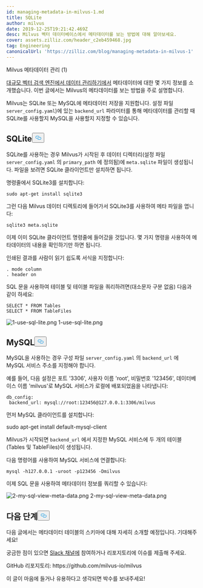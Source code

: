 ```yaml
---
id: managing-metadata-in-milvus-1.md
title: SQLite
author: milvus
date: 2019-12-25T19:21:42.469Z
desc: Milvus 벡터 데이터베이스에서 메타데이터를 보는 방법에 대해 알아보세요.
cover: assets.zilliz.com/header_c2eb459468.jpg
tag: Engineering
canonicalUrl: 'https://zilliz.com/blog/managing-metadata-in-milvus-1'
---
```

<custom-h1>Milvus 메타데이터 관리 (1)</custom-h1><p><a href="https://medium.com/@milvusio/managing-data-in-massive-scale-vector-search-engine-db2e8941ce2f">대규모 벡터 검색 엔진에서 데이터 관리하기에서</a> 메타데이터에 대한 몇 가지 정보를 소개했습니다. 이번 글에서는 Milvus의 메타데이터를 보는 방법을 주로 설명합니다.</p>
<p>Milvus는 SQLite 또는 MySQL에 메타데이터 저장을 지원합니다. 설정 파일 <code translate="no">server_config.yaml</code>)에 있는 <code translate="no">backend_url</code> 파라미터를 통해 메타데이터를 관리할 때 SQLite를 사용할지 MySQL을 사용할지 지정할 수 있습니다.</p>
<h2 id="SQLite" class="common-anchor-header">SQLite<button data-href="#SQLite" class="anchor-icon" translate="no">
      <svg translate="no"
        aria-hidden="true"
        focusable="false"
        height="20"
        version="1.1"
        viewBox="0 0 16 16"
        width="16"
      >
        <path
          fill="#0092E4"
          fill-rule="evenodd"
          d="M4 9h1v1H4c-1.5 0-3-1.69-3-3.5S2.55 3 4 3h4c1.45 0 3 1.69 3 3.5 0 1.41-.91 2.72-2 3.25V8.59c.58-.45 1-1.27 1-2.09C10 5.22 8.98 4 8 4H4c-.98 0-2 1.22-2 2.5S3 9 4 9zm9-3h-1v1h1c1 0 2 1.22 2 2.5S13.98 12 13 12H9c-.98 0-2-1.22-2-2.5 0-.83.42-1.64 1-2.09V6.25c-1.09.53-2 1.84-2 3.25C6 11.31 7.55 13 9 13h4c1.45 0 3-1.69 3-3.5S14.5 6 13 6z"
        ></path>
      </svg>
    </button></h2><p>SQLite를 사용하는 경우 Milvus가 시작된 후 데이터 디렉터리(설정 파일 <code translate="no">server_config.yaml</code> 의 <code translate="no">primary_path</code> 에 정의됨)에 <code translate="no">meta.sqlite</code> 파일이 생성됩니다. 파일을 보려면 SQLite 클라이언트만 설치하면 됩니다.</p>
<p>명령줄에서 SQLite3를 설치합니다:</p>
<pre><code translate="no">sudo apt-get install sqlite3
</code></pre>
<p>그런 다음 Milvus 데이터 디렉토리에 들어가서 SQLite3를 사용하여 메타 파일을 엽니다:</p>
<pre><code translate="no">sqlite3 meta.sqlite
</code></pre>
<p>이제 이미 SQLite 클라이언트 명령줄에 들어갔을 것입니다. 몇 가지 명령을 사용하여 메타데이터의 내용을 확인하기만 하면 됩니다.</p>
<p>인쇄된 결과를 사람이 읽기 쉽도록 서식을 지정합니다:</p>
<pre><code translate="no">. mode column
. header on
</code></pre>
<p>SQL 문을 사용하여 테이블 및 테이블 파일을 쿼리하려면(대소문자 구분 없음) 다음과 같이 하세요:</p>
<pre><code translate="no">SELECT * FROM Tables
SELECT * FROM TableFiles
</code></pre>
<p>
  
   <span class="img-wrapper"> <img translate="no" src="https://assets.zilliz.com/1_use_sql_lite_2418fc1787.png" alt="1-use-sql-lite.png" class="doc-image" id="1-use-sql-lite.png" />
   </span> <span class="img-wrapper"> <span>1-use-sql-lite.png</span> </span></p>
<h2 id="MySQL" class="common-anchor-header">MySQL<button data-href="#MySQL" class="anchor-icon" translate="no">
      <svg translate="no"
        aria-hidden="true"
        focusable="false"
        height="20"
        version="1.1"
        viewBox="0 0 16 16"
        width="16"
      >
        <path
          fill="#0092E4"
          fill-rule="evenodd"
          d="M4 9h1v1H4c-1.5 0-3-1.69-3-3.5S2.55 3 4 3h4c1.45 0 3 1.69 3 3.5 0 1.41-.91 2.72-2 3.25V8.59c.58-.45 1-1.27 1-2.09C10 5.22 8.98 4 8 4H4c-.98 0-2 1.22-2 2.5S3 9 4 9zm9-3h-1v1h1c1 0 2 1.22 2 2.5S13.98 12 13 12H9c-.98 0-2-1.22-2-2.5 0-.83.42-1.64 1-2.09V6.25c-1.09.53-2 1.84-2 3.25C6 11.31 7.55 13 9 13h4c1.45 0 3-1.69 3-3.5S14.5 6 13 6z"
        ></path>
      </svg>
    </button></h2><p>MySQL을 사용하는 경우 구성 파일 <code translate="no">server_config.yaml</code> 의 <code translate="no">backend_url</code> 에 MySQL 서비스 주소를 지정해야 합니다.</p>
<p>예를 들어, 다음 설정은 포트 '3306', 사용자 이름 'root', 비밀번호 '123456', 데이터베이스 이름 'milvus'로 MySQL 서비스가 로컬에 배포되었음을 나타냅니다:</p>
<pre><code translate="no">db_config:
 backend_url: mysql://root:123456@127.0.0.1:3306/milvus
</code></pre>
<p>먼저 MySQL 클라이언트를 설치합니다:</p>
<p>sudo apt-get install default-mysql-client</p>
<p>Milvus가 시작되면 <code translate="no">backend_url</code> 에서 지정한 MySQL 서비스에 두 개의 테이블(Tables 및 TableFiles)이 생성됩니다.</p>
<p>다음 명령어를 사용하여 MySQL 서비스에 연결합니다:</p>
<pre><code translate="no">mysql -h127.0.0.1 -uroot -p123456 -Dmilvus
</code></pre>
<p>이제 SQL 문을 사용하여 메타데이터 정보를 쿼리할 수 있습니다:</p>
<p>
  
   <span class="img-wrapper"> <img translate="no" src="https://assets.zilliz.com/2_my_sql_view_meta_data_c871735349.png" alt="2-my-sql-view-meta-data.png" class="doc-image" id="2-my-sql-view-meta-data.png" />
   </span> <span class="img-wrapper"> <span>2-my-sql-view-meta-data.png</span> </span></p>
<h2 id="What’s-coming-next" class="common-anchor-header">다음 단계<button data-href="#What’s-coming-next" class="anchor-icon" translate="no">
      <svg translate="no"
        aria-hidden="true"
        focusable="false"
        height="20"
        version="1.1"
        viewBox="0 0 16 16"
        width="16"
      >
        <path
          fill="#0092E4"
          fill-rule="evenodd"
          d="M4 9h1v1H4c-1.5 0-3-1.69-3-3.5S2.55 3 4 3h4c1.45 0 3 1.69 3 3.5 0 1.41-.91 2.72-2 3.25V8.59c.58-.45 1-1.27 1-2.09C10 5.22 8.98 4 8 4H4c-.98 0-2 1.22-2 2.5S3 9 4 9zm9-3h-1v1h1c1 0 2 1.22 2 2.5S13.98 12 13 12H9c-.98 0-2-1.22-2-2.5 0-.83.42-1.64 1-2.09V6.25c-1.09.53-2 1.84-2 3.25C6 11.31 7.55 13 9 13h4c1.45 0 3-1.69 3-3.5S14.5 6 13 6z"
        ></path>
      </svg>
    </button></h2><p>다음 글에서는 메타데이터 테이블의 스키마에 대해 자세히 소개할 예정입니다. 기대해주세요!</p>
<p>궁금한 점이 있으면 <a href="https://join.slack.com/t/milvusio/shared_invite/enQtNzY1OTQ0NDI3NjMzLWNmYmM1NmNjOTQ5MGI5NDhhYmRhMGU5M2NhNzhhMDMzY2MzNDdlYjM5ODQ5MmE3ODFlYzU3YjJkNmVlNDQ2ZTk">Slack 채널에</a> 참여하거나 리포지토리에 이슈를 제출해 주세요.</p>
<p>GitHub 리포지토리: https://github.com/milvus-io/milvus</p>
<p>이 글이 마음에 들거나 유용하다고 생각되면 박수를 보내주세요!</p>
